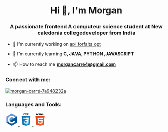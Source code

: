 <h1 align="center">Hi 👋, I'm Morgan</h1>
<h3 align="center">A passionate frontend A computeur science student at New caledonia collegedeveloper from India</h3>

- 🔭 I’m currently working on [api forfaits opt](https://github.com/adriens/api-forfaits-opt)

- 🌱 I’m currently learning **C, JAVA, PYTHON ,JAVASCRIPT**

- 📫 How to reach me **morgancarre4@gmail.com**

<h3 align="left">Connect with me:</h3>
<p align="left">
<a href="https://linkedin.com/in/morgan-carré-7a948232a" target="blank"><img align="center" src="https://raw.githubusercontent.com/rahuldkjain/github-profile-readme-generator/master/src/images/icons/Social/linked-in-alt.svg" alt="morgan-carré-7a948232a" height="30" width="40" /></a>
</p>

<h3 align="left">Languages and Tools:</h3>
<p align="left"> <a href="https://www.cprogramming.com/" target="_blank" rel="noreferrer"> <img src="https://raw.githubusercontent.com/devicons/devicon/master/icons/c/c-original.svg" alt="c" width="40" height="40"/> </a> <a href="https://www.w3schools.com/css/" target="_blank" rel="noreferrer"> <img src="https://raw.githubusercontent.com/devicons/devicon/master/icons/css3/css3-original-wordmark.svg" alt="css3" width="40" height="40"/> </a> <a href="https://www.w3.org/html/" target="_blank" rel="noreferrer"> <img src="https://raw.githubusercontent.com/devicons/devicon/master/icons/html5/html5-original-wordmark.svg" alt="html5" width="40" height="40"/> </a> </p>
